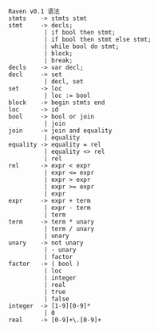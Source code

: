 ﻿				
	Raven v0.1 语法
	stmts	 -> stmts stmt
	stmt     -> decls;
			  | if bool then stmt;
			  | if bool then stmt else stmt;
			  | while bool do stmt;
			  | block;
			  | break;
	decls	 -> var decl;
	decl	 -> set
			  | decl, set
	set		 -> loc
			  | loc := bool
	block    -> begin stmts end
	loc      -> id
	bool     -> bool or join
			  | join
	join     -> join and equality
			  | equality
	equality -> equality = rel
			  | equality <> rel
			  | rel
	rel      -> expr < expr
			  | expr <= expr
			  | expr > expr
			  | expr >= expr
			  | expr
	expr     -> expr + term
			  | expr - term
			  | term
	term     -> term * unary
			  | term / unary
			  | unary
	unary    -> not unary
			  | - unary
			  | factor
	factor   -> ( bool )
			  | loc
			  | integer
			  | real
			  | true
			  | false
	integer  -> [1-9][0-9]*
			  | 0
	real	 -> [0-9]+\.[0-9]+